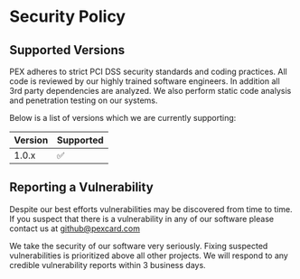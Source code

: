 # Security Policy

## Supported Versions

PEX adheres to strict PCI DSS security standards and coding practices. All code is reviewed by our highly trained software engineers. 
In addition all 3rd party dependencies are analyzed. We also perform static code analysis and penetration testing on our systems.

Below is a list of versions which we are currently supporting:

| Version | Supported          |
| ------- | ------------------ |
| 1.0.x   | :white_check_mark: |

## Reporting a Vulnerability

Despite our best efforts vulnerabilities may be discovered from time to time. 
If you suspect that there is a vulnerability in any of our software please contact us at github@pexcard.com

We take the security of our software very seriously. Fixing suspected vulnerabilities is prioritized above all other projects.
We will respond to any credible vulnerability reports within 3 business days.
